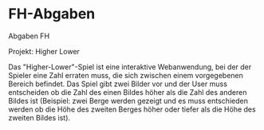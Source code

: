 # FH-Abgaben
Abgaben FH

Projekt: Higher Lower

Das "Higher-Lower"-Spiel ist eine interaktive Webanwendung, bei der der Spieler eine Zahl erraten muss, die sich zwischen einem vorgegebenen Bereich befindet.
Das Spiel gibt zwei Bilder vor und der User muss entscheiden ob die Zahl des einen Bildes höher als die Zahl des anderen Bildes ist (Beispiel: zwei Berge werden gezeigt und es muss entschieden werden ob die Höhe des zweiten Berges höher oder tiefer als die Höhe des zweiten Bildes ist).
